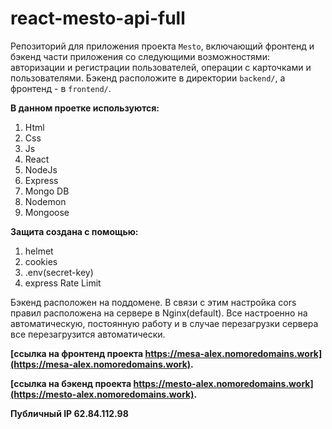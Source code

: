 # react-mesto-api-full
Репозиторий для приложения проекта `Mesto`, включающий фронтенд и бэкенд части приложения со следующими возможностями: авторизации и регистрации пользователей, операции с карточками и пользователями. Бэкенд расположите в директории `backend/`, а фронтенд - в `frontend/`. 

**В данном проетке используются:**
 1. Html
 2. Css
 3. Js
 4. React
 5. NodeJs
 6. Express 
 7. Mongo DB
 8. Nodemon
 9. Mongoose

**Защита создана с помощью:**
 1. helmet
 2. cookies
 3. .env(secret-key)
 4. express Rate Limit

Бэкенд расположен на поддомене. В связи с этим настройка cors правил расположена на сервере в Nginx(default). Все настроенно на автоматическую, постоянную работу и в случае перезагрузки сервера все перезагрузится автоматически.
  
**[ссылка на фронтенд проекта https://mesa-alex.nomoredomains.work](https://mesa-alex.nomoredomains.work).**

**[ссылка на бэкенд проектa https://mesto-alex.nomoredomains.work](https://mesto-alex.nomoredomains.work).**

**Публичный IP 62.84.112.98**

